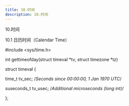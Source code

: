 ```yaml
---
title: 10.时间
description: 10.时间
---
```


10.时间



10.1 日历时间（Calendar Time）

\#include <sys/time.h>

int gettimeofday(struct timeval *tv, struct timezone *tz)

struct timeval {

  time_t tv_sec;  /*Seconds since 00:00:00, 1 Jan 1970 UTC*/

  suseconds_t tv_usec; /*Additional microseconds (long int)*/

};